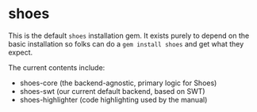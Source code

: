 # shoes

This is the default `shoes` installation gem. It exists purely to depend on
the basic installation so folks can do a `gem install shoes` and get what they
expect.

The current contents include:

* shoes-core (the backend-agnostic, primary logic for Shoes)
* shoes-swt  (our current default backend, based on SWT)
* shoes-highlighter (code highlighting used by the manual)
